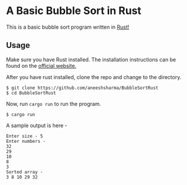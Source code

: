 # A Basic Bubble Sort in Rust

This is a basic bubble sort program written in [Rust!](https://www.rust-lang.org/)

## Usage

Make sure you have Rust installed. The installation instructions can be found on the [official website.](https://www.rust-lang.org/tools/install)

After you have rust installed, clone the repo and change to the directory.

```
$ git clone https://github.com/aneeshsharma/BubbleSortRust
$ cd BubbleSortRust
```

Now, run `cargo run` to run the program.

```
$ cargo run
```

A sample output is here -

```
Enter size - 5
Enter numbers -
32
29
10
8
3
Sorted array -
3 8 10 29 32
```
